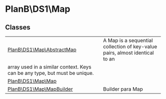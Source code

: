 
                                                                                                                                            
    
# PlanB\DS1\Map



## Classes
| | |
| --- | --- |
| [PlanB\DS1\Map\AbstractMap](../../PlanB/DS1/Map/AbstractMap.md) | A Map is a sequential collection of key-value pairs, almost identical to an
array used in a similar context. Keys can be any type, but must be unique. |
| [PlanB\DS1\Map\Map](../../PlanB/DS1/Map/Map.md) |  |
| [PlanB\DS1\Map\MapBuilder](../../PlanB/DS1/Map/MapBuilder.md) | Builder para Map |






                                                                                                                                                                                                                                                                                                                                                                                                            
    
                                                                                                                                                                                                                                                                             
                
